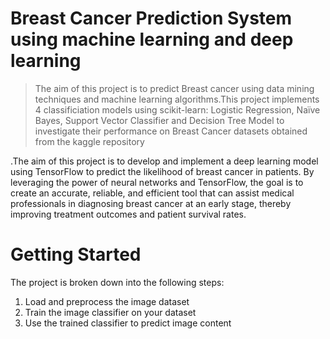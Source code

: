 # Breast Cancer Prediction System using machine learning and deep learning
>The aim of this project is to predict Breast cancer using data mining techniques and machine learning algorithms.This project implements 4 classificiation models using scikit-learn: Logistic Regression, Naïve Bayes, Support Vector Classifier and Decision Tree Model to investigate their performance on Breast Cancer datasets obtained from the kaggle repository

.The aim of this project is to develop and implement a deep learning model using TensorFlow to predict the likelihood of breast cancer in patients. By leveraging the power of neural networks and TensorFlow, the goal is to create an accurate, reliable, and efficient tool that can assist medical professionals in diagnosing breast cancer at an early stage, thereby improving treatment outcomes and patient survival rates.

# Getting Started

The project is broken down into the following steps:
<ol>
    <li>  Load and preprocess the image dataset</li>
    <li> Train the image classifier on your dataset </li>
    <li> Use the trained classifier to predict image content </li> </ol>
